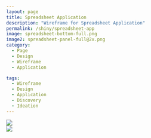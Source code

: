 ```yaml
---
layout: page
title: Spreadsheet Application
description: "Wireframe for Spreadsheet Application"
permalink: /shiny/spreadsheet-app
image: spreadsheet-bottom-full.png
image2: spreadsheet-panel-full@2x.png
category:
  - Page
  - Design
  - Wireframe
  - Application

tags:
  - Wireframe
  - Design
  - Application
  - Discovery
  - Ideation
---
```


<section class="row lead">
  <div class="small-12 columns text-center">
    <img src="/images/{{ page.image }}" data-interchange="[/images/{{ page.image }}, (default)], [/images/{{ page.image }}, (retina)]">
  </div>
</section>

<section class="row lead">
  <div class="small-12 columns text-center">
    <img src="/images/{{ page.image2 }}" data-interchange="[/images/{{ page.image2 }}, (default)], [/images/{{ page.image2 }}, (retina)]">
  </div>
</section>